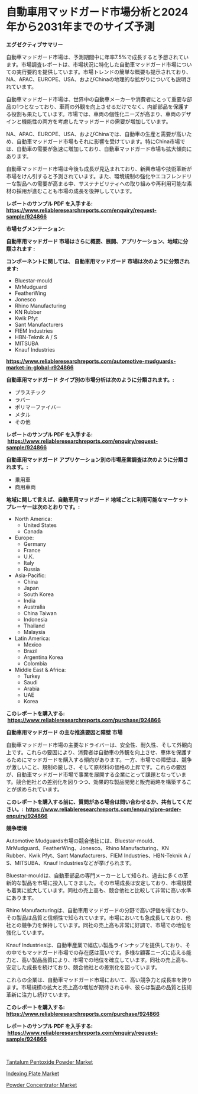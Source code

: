 <p><h1>自動車用マッドガード市場分析と2024年から2031年までのサイズ予測</h1></p><p><strong>エグゼクティブサマリー</strong></p>
<p><p>自動車マッドガード市場は、予測期間中に年率7.5%で成長すると予想されています。市場調査レポートは、市場状況に特化した自動車マッドガード市場についての実行要約を提供しています。市場トレンドの簡単な概要も提示されており、NA、APAC、EUROPE、USA、およびChinaの地理的な拡がりについても説明されています。</p><p>自動車マッドガード市場は、世界中の自動車メーカーや消費者にとって重要な部品の1つとなっており、車両の外観を向上させるだけでなく、内部部品を保護する役割も果たしています。市場では、車両の個性化ニーズが高まり、車両のデザインと機能性の両方を考慮したマッドガードの需要が増加しています。</p><p>NA、APAC、EUROPE、USA、およびChinaでは、自動車の生産と需要が高いため、自動車マッドガード市場もそれに影響を受けています。特にChina市場では、自動車の需要が急速に増加しており、自動車マッドガード市場も拡大傾向にあります。</p><p>自動車マッドガード市場は今後も成長が見込まれており、新興市場や技術革新が市場をけん引すると予測されています。また、環境規制の強化やエコフレンドリーな製品への需要が高まる中、サステナビリティへの取り組みや再利用可能な素材の採用が進むことも市場の成長を後押ししています。</p></p>
<p><strong>レポートのサンプル PDF を入手する: <a href="https://www.reliableresearchreports.com/enquiry/request-sample/924866">https://www.reliableresearchreports.com/enquiry/request-sample/924866</a></strong></p>
<p><strong>市場セグメンテーション:</strong></p>
<p><strong> 自動車用マッドガード 市場はさらに概要、展開、アプリケーション、地域に分類されます :</strong></p>
<p><strong>コンポーネントに関しては、 自動車用マッドガード 市場は次のように分類されます: &nbsp;</strong></p>
<p><ul><li>Bluestar-mould</li><li>MrMudguard</li><li>FeatherWing</li><li>Jonesco</li><li>Rhino Manufacturing</li><li>KN Rubber</li><li>Kwik Pfyt</li><li>Sant Manufacturers</li><li>FIEM Industries</li><li>HBN-Teknik A / S</li><li>MITSUBA</li><li>Knauf Industries</li></ul></p>
<p><strong><a href="https://www.reliableresearchreports.com/automotive-mudguards-market-in-global-r924866">https://www.reliableresearchreports.com/automotive-mudguards-market-in-global-r924866</a></strong></p>
<p><strong> 自動車用マッドガード タイプ別の市場分析は次のように分類されます。:</strong></p>
<p><ul><li>プラスチック</li><li>ラバー</li><li>ポリマーファイバー</li><li>メタル</li><li>その他</li></ul></p>
<p><strong>レポートのサンプル PDF を入手する: &nbsp;<a href="https://www.reliableresearchreports.com/enquiry/request-sample/924866">https://www.reliableresearchreports.com/enquiry/request-sample/924866</a></strong></p>
<p><strong> 自動車用マッドガード アプリケーション別の市場産業調査は次のように分類されます。:</strong></p>
<p><ul><li>乗用車</li><li>商用車両</li></ul></p>
<p><strong>地域に関して言えば、自動車用マッドガード 地域ごとに利用可能なマーケットプレーヤーは次のとおりです。:</strong></p>
<p><ul>
    <li>
        North America:
        <ul>
            <li>United States</li>
            <li>Canada</li>
        </ul>
    </li>
    <li>
        Europe:
        <ul>
            <li>Germany</li>
            <li>France</li>
            <li>U.K.</li>
            <li>Italy</li>
            <li>Russia</li>
        </ul>
    </li>
    <li>
        Asia-Pacific:
        <ul>
            <li>China</li>
            <li>Japan</li>
            <li>South Korea</li>
            <li>India</li>
            <li>Australia</li>
            <li>China Taiwan</li>
            <li>Indonesia</li>
            <li>Thailand</li>
            <li>Malaysia</li>
        </ul>
    </li>
    <li>
        Latin America:
        <ul>
            <li>Mexico</li>
            <li>Brazil</li>
            <li>Argentina Korea</li>
            <li>Colombia</li>
        </ul>
    </li>
    <li>
        Middle East & Africa:
        <ul>
            <li>Turkey</li>
            <li>Saudi</li>
            <li>Arabia</li>
            <li>UAE</li>
            <li>Korea</li>
        </ul>
    </li>
    </ul></p>
<p><strong>このレポートを購入する: &nbsp;<a href="https://www.reliableresearchreports.com/purchase/924866">https://www.reliableresearchreports.com/purchase/924866</a></strong></p>
<p><strong>自動車用マッドガード の主な推進要因と障壁 市場</strong></p>
<p><p>自動車マッドガード市場の主要なドライバーは、安全性、耐久性、そして外観向上です。これらの要因により、消費者は自動車の外観を向上させ、車体を保護するためにマッドガードを購入する傾向があります。一方、市場での障壁は、競争が激しいこと、規制の厳しさ、そして原材料の価格の上昇です。これらの要因が、自動車マッドガード市場で事業を展開する企業にとって課題となっています。競合他社との差別化を図りつつ、効果的な製品開発と販売戦略を構築することが求められています。</p></p>
<p><strong>このレポートを購入する前に、質問がある場合は問い合わせるか、共有してください。:&nbsp; <a href="https://www.reliableresearchreports.com/enquiry/pre-order-enquiry/924866">https://www.reliableresearchreports.com/enquiry/pre-order-enquiry/924866</a></strong></p>
<p><strong>競争環境</strong></p>
<p><p>Automotive Mudguards市場の競合他社には、Bluestar-mould、MrMudguard、FeatherWing、Jonesco、Rhino Manufacturing、KN Rubber、Kwik Pfyt、Sant Manufacturers、FIEM Industries、HBN-Teknik A / S、MITSUBA、Knauf Industriesなどが挙げられます。</p><p>Bluestar-mouldは、自動車部品の専門メーカーとして知られ、過去に多くの革新的な製品を市場に投入してきました。その市場成長は安定しており、市場規模も着実に拡大しています。同社の売上高も、競合他社と比較して非常に高い水準にあります。</p><p>Rhino Manufacturingは、自動車用マッドガードの分野で高い評価を得ており、その製品は品質と信頼性で知られています。市場においても急成長しており、他社との競争力を保持しています。同社の売上高も非常に好調で、市場での地位を強化しています。</p><p>Knauf Industriesは、自動車産業で幅広い製品ラインナップを提供しており、その中でもマッドガード市場での存在感は高いです。多様な顧客ニーズに応える能力と、高い製品品質により、市場での地位を確立しています。同社の売上高も、安定した成長を続けており、競合他社との差別化を図っています。</p><p>これらの企業は、自動車マッドガード市場において、高い競争力と成長率を誇ります。市場規模の拡大と売上高の増加が期待される中、彼らは製品の品質と技術革新に注力し続けています。</p></p>
<p><strong>このレポートを購入する: &nbsp; <a href="https://www.reliableresearchreports.com/purchase/924866">https://www.reliableresearchreports.com/purchase/924866</a></strong></p>
<p><strong>レポートのサンプル PDF を入手する: &nbsp;<a href="https://www.reliableresearchreports.com/enquiry/request-sample/924866">https://www.reliableresearchreports.com/enquiry/request-sample/924866</a></strong><strong></strong></p>
<p>&nbsp;</p>
<p><p><a href="https://frill-swim-3cd.notion.site/Tantalum-Pentoxide-Powder-Market-Analysis-and-Market-Size-Global-Industry-Overview-Market-Segmenta-0804ca4a15714319821b01116012f3b0">Tantalum Pentoxide Powder Market</a></p><p><a href="https://github.com/kufem1/Market-Research-Report-List-2/blob/main/indexing-plate-market.md">Indexing Plate Market</a></p><p><a href="https://github.com/singletonthaxterkelliehr2df/Market-Research-Report-List-2/blob/main/powder-concentrator-market.md">Powder Concentrator Market</a></p></p>
